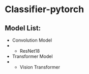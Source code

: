 # Classifier-pytorch
## Model List:
- Convolution Model
- - ResNet18
- Transformer Model
- - Vision Transformer 
